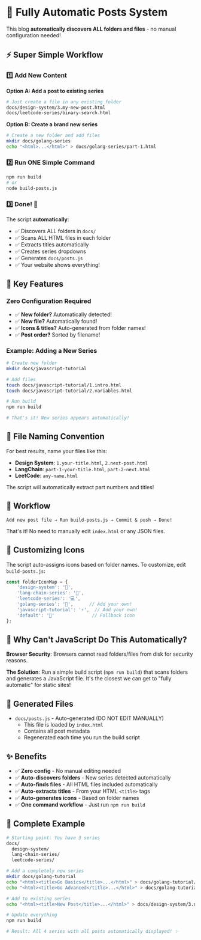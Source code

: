 # 🚀 Fully Automatic Posts System

This blog **automatically discovers ALL folders and files** - no manual configuration needed!

## ⚡ Super Simple Workflow

### 1️⃣ Add New Content

**Option A: Add a post to existing series**
```bash
# Just create a file in any existing folder
docs/design-system/3.my-new-post.html
docs/leetcode-series/binary-search.html
```

**Option B: Create a brand new series** 
```bash
# Create a new folder and add files
mkdir docs/golang-series
echo "<html>...</html>" > docs/golang-series/part-1.html
```

### 2️⃣ Run ONE Simple Command
```bash
npm run build
# or
node build-posts.js
```

### 3️⃣ Done! 🎉
The script **automatically**:
- ✅ Discovers ALL folders in `docs/`
- ✅ Scans ALL HTML files in each folder  
- ✅ Extracts titles automatically
- ✅ Creates series dropdowns
- ✅ Generates `docs/posts.js`
- ✅ Your website shows everything!

## 🎯 Key Features

### Zero Configuration Required
- ✅ **New folder?** Automatically detected!
- ✅ **New file?** Automatically found!
- ✅ **Icons & titles?** Auto-generated from folder names!
- ✅ **Post order?** Sorted by filename!

### Example: Adding a New Series
```bash
# Create new folder
mkdir docs/javascript-tutorial

# Add files
touch docs/javascript-tutorial/1.intro.html
touch docs/javascript-tutorial/2.variables.html

# Run build
npm run build

# That's it! New series appears automatically!
```

## 📝 File Naming Convention

For best results, name your files like this:
- **Design System**: `1.your-title.html`, `2.next-post.html`
- **LangChain**: `part-1-your-title.html`, `part-2-next.html`
- **LeetCode**: `any-name.html`

The script will automatically extract part numbers and titles!

## 🎯 Workflow

```
Add new post file → Run build-posts.js → Commit & push → Done!
```

That's it! No need to manually edit `index.html` or any JSON files.

## 🎨 Customizing Icons

The script auto-assigns icons based on folder names. To customize, edit `build-posts.js`:

```javascript
const folderIconMap = {
    'design-system': '🎨',
    'lang-chain-series': '🔗',
    'leetcode-series': '💻',
    'golang-series': '🐹',      // Add your own!
    'javascript-tutorial': '⚡',  // Add your own!
    'default': '📄'              // Fallback icon
};
```

## 🤔 Why Can't JavaScript Do This Automatically?

**Browser Security**: Browsers cannot read folders/files from disk for security reasons. 

**The Solution**: Run a simple build script (`npm run build`) that scans folders and generates a JavaScript file. It's the closest we can get to "fully automatic" for static sites!

## 📁 Generated Files

- `docs/posts.js` - Auto-generated (DO NOT EDIT MANUALLY)
  - This file is loaded by `index.html`
  - Contains all post metadata
  - Regenerated each time you run the build script

## ✨ Benefits

- ✅ **Zero config** - No manual editing needed
- ✅ **Auto-discovers folders** - New series detected automatically  
- ✅ **Auto-finds files** - All HTML files included automatically
- ✅ **Auto-extracts titles** - From your HTML `<title>` tags
- ✅ **Auto-generates icons** - Based on folder names
- ✅ **One command workflow** - Just run `npm run build`

## 📝 Complete Example

```bash
# Starting point: You have 3 series
docs/
  design-system/
  lang-chain-series/
  leetcode-series/

# Add a completely new series
mkdir docs/golang-tutorial
echo "<html><title>Go Basics</title>...</html>" > docs/golang-tutorial/1.basics.html
echo "<html><title>Go Advanced</title>...</html>" > docs/golang-tutorial/2.advanced.html

# Add to existing series  
echo "<html><title>New Post</title>...</html>" > docs/design-system/3.new-post.html

# Update everything
npm run build

# Result: All 4 series with all posts automatically displayed! ✨
```

